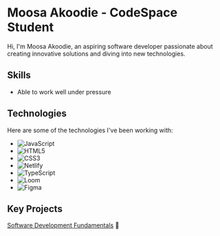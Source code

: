 # Moosa Akoodie - CodeSpace Student

Hi, I'm Moosa Akoodie, an aspiring software developer passionate about creating innovative solutions and diving into new technologies.

## Skills

- Able to work well under pressure

## Technologies

Here are some of the technologies I've been working with:

- ![JavaScript](https://img.shields.io/badge/-JavaScript-yellow?logo=javascript&logoColor=white)
- ![HTML5](https://img.shields.io/badge/-HTML5-orange?logo=html5&logoColor=white)
- ![CSS3](https://img.shields.io/badge/-CSS3-blue?logo=css3&logoColor=white)
- ![Netlify](https://img.shields.io/badge/-Netlify-00C7B7?logo=netlify&logoColor=white)
- ![TypeScript](https://img.shields.io/badge/-TypeScript-blue?logo=typescript&logoColor=white)
- ![Loom](https://img.shields.io/badge/-Loom-6D6E71?logo=loom&logoColor=white)
- ![Figma](https://img.shields.io/badge/-Figma-F24E1E?logo=figma&logoColor=white)

## Key Projects

[Software Development Fundamentals](https://github.com/Moosa-24/MOOAKO310_fto2401_GroupA_MoosaAkoodie_SDFs) 🚀
